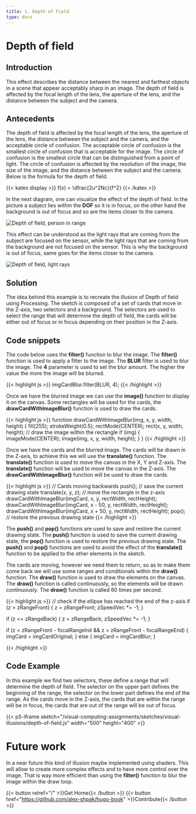 ```yaml
---
title: 1. Depth of Field
type: docs
---
```


# **Depth of field**

## Introduction

This effect describes the distance between the nearest and farthest objects in a scene that appear acceptably sharp in an image. The depth of field is affected by the focal length of the lens, the aperture of the lens, and the distance between the subject and the camera.

## Antecedents

The depth of field is affected by the focal length of the lens, the aperture of the lens, the distance between the subject and the camera, and the acceptable circle of confusion. The acceptable circle of confusion is the smallest circle of confusion that is acceptable for the image. The circle of confusion is the smallest circle that can be distinguished from a point of light. The circle of confusion is affected by the resolution of the image, the size of the image, and the distance between the subject and the camera. Below is the formula for the depth of field.

{{< katex display >}}
f(x) = \dfrac{2u^2Nc}{f^2}
{{< /katex >}}

In the next diagram, one can visualize the effect of the depth of field. In the picture a subject lies within the **DOF** so it is in focus, on the other hand the background is out of focus and so are the items closer to the camera.

![Depth of field, person in range](https://mondracode.com/visual-computing-assignments/dof-01.png)

This effect can be understood as the light rays that are coming from the subject are focused on the sensor, while the light rays that are coming from the background are not focused on the sensor. This is why the background is out of focus, same goes for the items closer to the camera.

![Depth of field, light rays](https://mondracode.com/visual-computing-assignments/dof-02.png)

## Solution

The idea behind this example is to recreate the illusion of Depth of field using Processing. The sketch is composed of a set of cards that move in the Z-axis, two selectors and a background. The selectors are used to select the range that will determine the depth of field, the cards will be either out of focus or in focus depending on their position in the Z-axis.

## Code snippets

The code below uses the **filter()** function to blur the image. The **filter()** function is used to apply a filter to the image. The **BLUR** filter is used to blur the image. The **4** parameter is used to set the blur amount. The higher the value the more the image will be blurred.

{{< highlight js >}}
imgCardBlur.filter(BLUR, 4);
{{< /highlight >}}

Once we have the blurred image we can use the **image()** function to display it on the canvas. Some rectangles will be used for the cards, the **drawCardWithImageBlur()** function is used to draw the cards.

{{< highlight js >}}
function drawCardWithImageBlur(img, x, y, width, height) {
fill(255);
strokeWeight(0.5);
rectMode(CENTER);
rect(x, y, width, height);
// draw the image within the rectangle
if (img) {
imageMode(CENTER);
image(img, x, y, width, height);
}
}
{{< /highlight >}}

Once we have the cards and the blurred image. The cards will be drawn in the Z-axis, to achieve this we will use the **translate()** function. The **translate()** function is used to move the canvas in the X, Y and Z-axis. The **translate()** function will be used to move the canvas in the Z-axis. The **drawCardWithImageBlur()** function will be used to draw the cards.

{{< highlight js >}}
// Cards moving backwards
push(); // save the current drawing state
translate(x, y, z); // move the rectangle in the z-axis
drawCardWithImageBlur(imgCard, x, y, rectWidth, rectHeight);
drawCardWithImageBlur(imgCard, x - 50, y, rectWidth, rectHeight);
drawCardWithImageBlur(imgCard, x + 50, y, rectWidth, rectHeight);
pop(); // restore the previous drawing state
{{< /highlight >}}

The **push()** and **pop()** functions are used to save and restore the current drawing state. The **push()** function is used to save the current drawing state, the **pop()** function is used to restore the previous drawing state. The **push()** and **pop()** functions are used to avoid the effect of the **translate()** function to be applied to the other elements in the sketch.

The cards are moving, however we need them to return, so as to make them come back we will use some ranges and conditionals within the **draw()** function. The **draw()** function is used to draw the elements on the canvas. The **draw()** function is called continuously, so the elements will be drawn continuously. The **draw()** function is called 60 times per second.

{{< highlight js >}}
// check if the ellipse has reached the end of the z-axis
if (z > zRangeFront) {
z = zRangeFront;
zSpeedVec \*= -1;
}

if (z <= zRangeBack) {
z = zRangeBack;
zSpeedVec \*= -1;
}

if (z < zRangeFront - focalRangeInit && z > zRangeFront - focalRangeEnd) {
imgCard = imgCardOriginal;
} else {
imgCard = imgCardBlur;
}

{{< /highlight >}}

## Code Example

In this example we find two selectors, these define a range that will determine the depth of field. The selector on the upper part defines the beginning of the range, the selector on the lower part defines the end of the range. As the cards move in the Z-axis, the cards that are within the range will be in focus, the cards that are out of the range will be out of focus.

{{< p5-iframe sketch="/visual-computing-assignments/sketches/visual-illusions/depth-of-field.js" width="500" height="400" >}}

# Future work

In a near future this kind of illusion maybe implemented using shaders. This will allow to create more complex effects and to have more control over the image. That is way more efficient than using the **filter()** function to blur the image within the draw loop.

{{< button relref="/" >}}Get Home{{< /button >}}
{{< button href="https://github.com/alex-shpak/hugo-book" >}}Contribute{{< /button >}}
